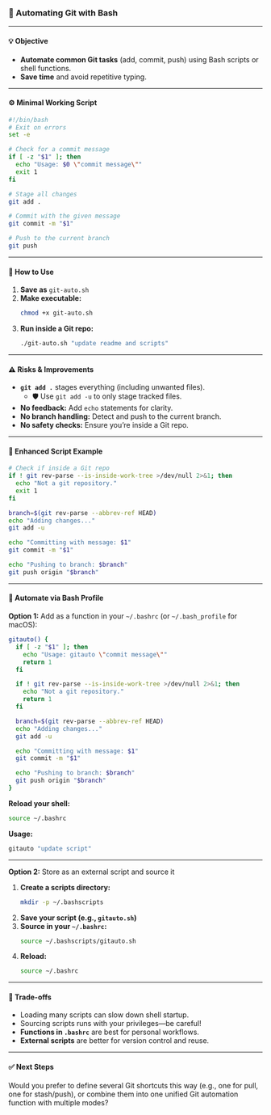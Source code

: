 ### :rocket: Automating Git with Bash

---

#### :bulb: Objective

- **Automate common Git tasks** (add, commit, push) using Bash scripts or shell functions.
- **Save time** and avoid repetitive typing.

---

#### :gear: Minimal Working Script

```bash
#!/bin/bash
# Exit on errors
set -e

# Check for a commit message
if [ -z "$1" ]; then
  echo "Usage: $0 \"commit message\""
  exit 1
fi

# Stage all changes
git add .

# Commit with the given message
git commit -m "$1"

# Push to the current branch
git push
```

---

#### :test_tube: How to Use

1. **Save as** `git-auto.sh`
2. **Make executable:**
   ```bash
   chmod +x git-auto.sh
   ```
3. **Run inside a Git repo:**
   ```bash
   ./git-auto.sh "update readme and scripts"
   ```

---

#### :warning: Risks & Improvements

- **`git add .`** stages everything (including unwanted files).
  - :shield: Use `git add -u` to only stage tracked files.
- **No feedback:** Add `echo` statements for clarity.
- **No branch handling:** Detect and push to the current branch.
- **No safety checks:** Ensure you’re inside a Git repo.

---

#### :dart: Enhanced Script Example

```bash
# Check if inside a Git repo
if ! git rev-parse --is-inside-work-tree >/dev/null 2>&1; then
  echo "Not a git repository."
  exit 1
fi

branch=$(git rev-parse --abbrev-ref HEAD)
echo "Adding changes..."
git add -u

echo "Committing with message: $1"
git commit -m "$1"

echo "Pushing to branch: $branch"
git push origin "$branch"
```

---

#### :brain: Automate via Bash Profile

**Option 1:** Add as a function in your `~/.bashrc` (or `~/.bash_profile` for macOS):

```bash
gitauto() {
  if [ -z "$1" ]; then
    echo "Usage: gitauto \"commit message\""
    return 1
  fi

  if ! git rev-parse --is-inside-work-tree >/dev/null 2>&1; then
    echo "Not a git repository."
    return 1
  fi

  branch=$(git rev-parse --abbrev-ref HEAD)
  echo "Adding changes..."
  git add -u

  echo "Committing with message: $1"
  git commit -m "$1"

  echo "Pushing to branch: $branch"
  git push origin "$branch"
}
```

**Reload your shell:**
```bash
source ~/.bashrc
```

**Usage:**
```bash
gitauto "update script"
```

---

**Option 2:** Store as an external script and source it

1. **Create a scripts directory:**
   ```bash
   mkdir -p ~/.bashscripts
   ```
2. **Save your script (e.g., `gitauto.sh`)**
3. **Source in your `~/.bashrc`:**
   ```bash
   source ~/.bashscripts/gitauto.sh
   ```
4. **Reload:**
   ```bash
   source ~/.bashrc
   ```

---

#### :triangular_ruler: Trade-offs

- Loading many scripts can slow down shell startup.
- Sourcing scripts runs with your privileges—be careful!
- **Functions in `.bashrc`** are best for personal workflows.
- **External scripts** are better for version control and reuse.

---

#### :white_check_mark: Next Steps

Would you prefer to define several Git shortcuts this way (e.g., one for pull, one for stash/push), or combine them into one unified Git automation function with multiple modes?